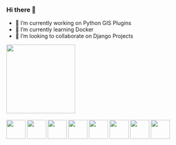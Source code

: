 ### Hi there 👋

- 🔭 I’m currently working on Python GIS Plugins
- 🌱 I’m currently learning Docker
- 👯 I’m looking to collaborate on Django Projects

<a href="https://github.com/gustavopirro">
  <img height="180em"  align="center" src="https://github-readme-stats.vercel.app/api?username=gustavopirro&?count_private=true&show_icons=true&theme=dracula" />
</a>
<div style="display: inline-block"><br>
<img height="50em" src="https://cdn.jsdelivr.net/gh/devicons/devicon/icons/python/python-original.svg" />
<img height="50em" src="https://cdn.jsdelivr.net/gh/devicons/devicon/icons/django/django-original.svg" />
<img height="50em" src="https://cdn.jsdelivr.net/gh/devicons/devicon/icons/postgresql/postgresql-original-wordmark.svg" />
<img height="50em" src="https://cdn.jsdelivr.net/gh/devicons/devicon/icons/javascript/javascript-original.svg" />
<img height="50em" src="https://cdn.jsdelivr.net/gh/devicons/devicon/icons/typescript/typescript-original.svg" />
<img height="50em" src="https://cdn.jsdelivr.net/gh/devicons/devicon/icons/html5/html5-original-wordmark.svg" />
<img height="50em" src="https://cdn.jsdelivr.net/gh/devicons/devicon/icons/css3/css3-original-wordmark.svg" />
<img height="50em" src="https://cdn.jsdelivr.net/gh/devicons/devicon/icons/java/java-original-wordmark.svg" />
</div>
<!--
**gustavopirro/gustavopirro** is a ✨ _special_ ✨ repository because its `README.md` (this file) appears on your GitHub profile.

Here are some ideas to get you started:

- 🔭 I’m currently working on ...
- 🌱 I’m currently learning ...
- 👯 I’m looking to collaborate on ...
- 🤔 I’m looking for help with ...
- 💬 Ask me about ...
- 📫 How to reach me: ...
- 😄 Pronouns: ...
- ⚡ Fun fact: ...
-->
